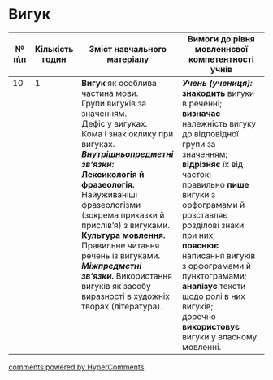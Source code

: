 <div id="hypercomments_widget" class="js-hypercomments-widget invisible"></div>

# Вигук    

<table>
  <tr>
    <td width="10%" align="center"><b>№ <br>п\п</br></b></td>
    <td width="5%" align="center"><b>Кількість годин</b></td>  
    <td width="40%" align="center"><b>Зміст навчального матеріалу</b></td>
    <td width="45%" align="center"><b>Вимоги до рівня мовленнєвої компетентності учнів</b></td>
  </tr>
<tbody>
  <tr>
<td width="10%" style="vertical-align:top !important;">10</td>
<td width="5%" style="vertical-align:top !important;">1</td>
    <td width="40%" style="vertical-align:top !important;">
<b>Вигук</b> як особлива частина мови. <br>
Групи вигуків за значенням.<br>
Дефіс у вигуках. <br>
Кома і знак оклику при вигуках.<br>
<b><i>Внутрішньопредметні зв’язки:</i></b><br>
<b>Лексикологія й фразеологія.</b><br>
Найуживаніші фразеологізми (зокрема приказки й прислів’я) з вигуками.<br>
<b>Культура мовлення.</b><br>
Правильне читання речень із вигуками.<br>
<b><i>Міжпредметні зв’язки.</i></b> Використання вигуків як засобу виразності в художніх творах     (література).
</td>
    <td width="45%" style="vertical-align:top !important;">
<i><b>Учень (учениця):</b></i><br>
<b>знаходить</b> вигуки в реченні; <br>
<b>визначає</b> належність вигуку до відповідної групи за значенням;<br>
<b>відрізняє</b> їх від часток; <br>
правильно <b>пише</b> вигуки з орфограмами й розставляє розділові знаки при них;<br>
<b>пояснює</b> написання вигуків з орфограмами й пунктограмами; <br>
<b>аналізує</b> тексти щодо ролі в них вигуків; <br>
доречно <b>використовує</b>  вигуки у власному мовленні. </td>
  </tr>
</tbody>
</table>

<div class="js-hypercomments-container">
<a href="http://hypercomments.com" class="hc-link" title="comments widget">comments powered by HyperComments</a>
</div>